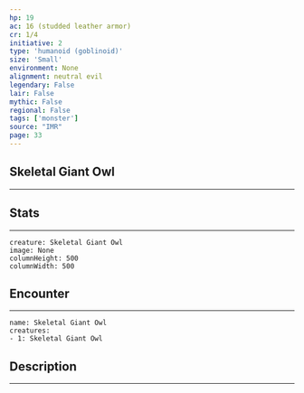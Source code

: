 ```yaml
---
hp: 19
ac: 16 (studded leather armor)
cr: 1/4
initiative: 2
type: 'humanoid (goblinoid)'    
size: 'Small'
environment: None
alignment: neutral evil
legendary: False
lair: False
mythic: False
regional: False
tags: ['monster']
source: "IMR"
page: 33
---
```


## Skeletal Giant Owl
---



## Stats
---

```statblock
creature: Skeletal Giant Owl
image: None
columnHeight: 500
columnWidth: 500
```

## Encounter
---

```encounter-table
name: Skeletal Giant Owl
creatures:
- 1: Skeletal Giant Owl
```

## Description
---




